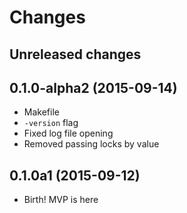 # Changes

## Unreleased changes

## 0.1.0-alpha2 (2015-09-14)

- Makefile
- `-version` flag
- Fixed log file opening
- Removed passing locks by value

## 0.1.0a1 (2015-09-12)

- Birth! MVP is here
